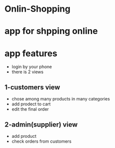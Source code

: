 # Onlin-Shopping
# app for shpping online 
# app features
* login by your phone 
* there is 2 views
## 1-customers view
* chose among many products in many categories
* add prodect to cart 
* edit the final order
## 2-admin(supplier) view
* add product 
* check orders from customers
